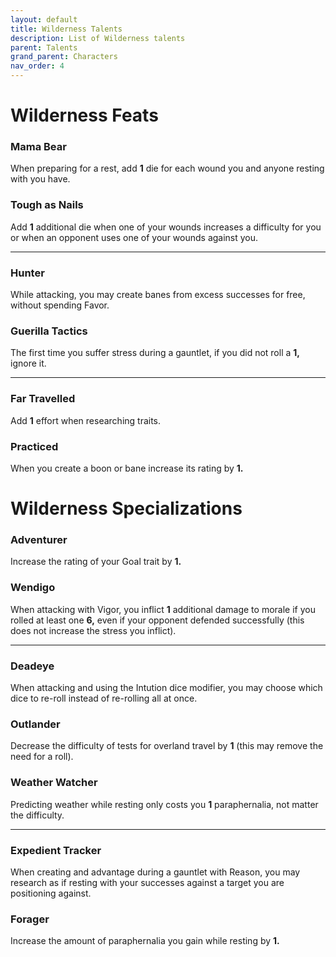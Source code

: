 ```yaml
---
layout: default
title: Wilderness Talents
description: List of Wilderness talents
parent: Talents
grand_parent: Characters
nav_order: 4
---
```


# Wilderness Feats

### Mama Bear

When preparing for a rest, add **1** die for each wound you and anyone resting with you have.

### Tough as Nails

Add **1** additional die when one of your wounds increases a difficulty for you or when an opponent uses one of your wounds against you.

---

### Hunter

While attacking, you may create banes from excess successes for free, without spending Favor.

### Guerilla Tactics

The first time you suffer stress during a gauntlet, if you did not roll a **1,** ignore it.

---

### Far Travelled

Add **1** effort when researching traits.

### Practiced

When you create a boon or bane increase its rating by **1.**



# Wilderness Specializations

### Adventurer

Increase the rating of your Goal trait by **1.**

### Wendigo

When attacking with Vigor, you inflict **1** additional damage to morale if you rolled at least one **6,** even if your opponent defended successfully (this does not increase the stress you inflict).

---

### Deadeye

When attacking and using the Intution dice modifier, you may choose which dice to re-roll instead of re-rolling all at once.

### Outlander

Decrease the difficulty of tests for overland travel by **1** (this may remove the need for a roll).

### Weather Watcher

Predicting weather while resting only costs you **1** paraphernalia, not matter the difficulty.

---

### Expedient Tracker

When creating and advantage during a gauntlet with Reason, you may research as if resting with your successes against a target you are positioning against.

### Forager

Increase the amount of paraphernalia you gain while resting by **1.**
